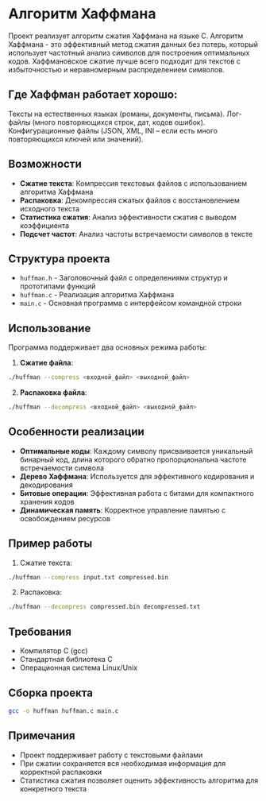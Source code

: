 # Алгоритм Хаффмана

Проект реализует алгоритм сжатия Хаффмана на языке C. Алгоритм Хаффмана - это эффективный метод сжатия данных без потерь, который использует частотный анализ символов для построения оптимальных кодов. Хаффмановское сжатие лучше всего подходит для текстов с избыточностью и неравномерным распределением символов.

## Где Хаффман работает хорошо:
Тексты на естественных языках (романы, документы, письма).
Лог-файлы (много повторяющихся строк, дат, кодов ошибок).
Конфигурационные файлы (JSON, XML, INI – если есть много повторяющихся ключей или значений).

## Возможности

- **Сжатие текста**: Компрессия текстовых файлов с использованием алгоритма Хаффмана
- **Распаковка**: Декомпрессия сжатых файлов с восстановлением исходного текста
- **Статистика сжатия**: Анализ эффективности сжатия с выводом коэффициента
- **Подсчет частот**: Анализ частоты встречаемости символов в тексте

## Структура проекта

- `huffman.h` - Заголовочный файл с определениями структур и прототипами функций
- `huffman.c` - Реализация алгоритма Хаффмана
- `main.c` - Основная программа с интерфейсом командной строки

## Использование

Программа поддерживает два основных режима работы:

1. **Сжатие файла**:
```bash
./huffman --compress <входной_файл> <выходной_файл>
```

2. **Распаковка файла**:
```bash
./huffman --decompress <входной_файл> <выходной_файл>
```

## Особенности реализации

- **Оптимальные коды**: Каждому символу присваивается уникальный бинарный код, длина которого обратно пропорциональна частоте встречаемости символа
- **Дерево Хаффмана**: Используется для эффективного кодирования и декодирования
- **Битовые операции**: Эффективная работа с битами для компактного хранения кодов
- **Динамическая память**: Корректное управление памятью с освобождением ресурсов

## Пример работы

1. Сжатие текста:
```bash
./huffman --compress input.txt compressed.bin
```

2. Распаковка:
```bash
./huffman --decompress compressed.bin decompressed.txt
```

## Требования

- Компилятор C (gcc)
- Стандартная библиотека C
- Операционная система Linux/Unix

## Сборка проекта

```bash
gcc -o huffman huffman.c main.c
```

## Примечания

- Проект поддерживает работу с текстовыми файлами
- При сжатии сохраняется вся необходимая информация для корректной распаковки
- Статистика сжатия позволяет оценить эффективность алгоритма для конкретного текста 